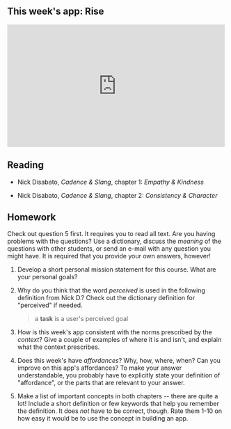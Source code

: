 ## This week's app: Rise

<iframe src="https://player.vimeo.com/video/55786338?color=4691b9&title=0&byline=0&portrait=0" width="500" height="281" frameborder="0" webkitallowfullscreen mozallowfullscreen allowfullscreen></iframe>

## Reading

* Nick Disabato, *Cadence & Slang*, chapter 1: *Empathy & Kindness*

* Nick Disabato, *Cadence & Slang*, chapter 2: *Consistency & Character*

## Homework

Check out question 5 first. It requires you to read all text. Are you having
problems with the questions? Use a dictionary, discuss the *meaning* of the
questions with other students, or send an e-mail with any question you might
have. It is required that you provide your own answers, however!

1. Develop a short personal mission statement for this course. What are your
personal goals?

2. Why do you think that the word *perceived* is used in the following  definition from Nick D.? Check out the dictionary definition for "perceived" if needed.

    > a <strong>task</strong> is a user's perceived goal

3. How is this week's app consistent with the norms prescribed by the *context*?
Give a couple of examples of where it is and isn't, and explain what the
context prescribes.

4. Does this week's have *affordances*? Why, how, where, when? Can you improve
on this app's affordances? To make your answer understandable, you probably
have to explicitly state your definition of "affordance", or the parts that are
relevant to your answer.

5. Make a list of important concepts in both chapters -- there are quite a lot!
Include a short definition or few keywords that help you remember the
definition. It does *not* have to be correct, though. Rate them 1-10 on how
easy it would be to use the concept in building an app.
